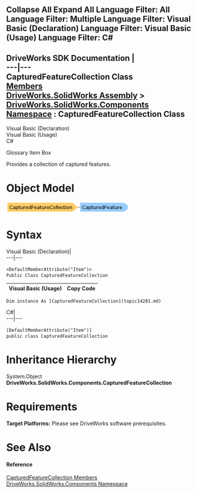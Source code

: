 Collapse All Expand All Language Filter: All  Language Filter: Multiple  Language Filter: Visual Basic (Declaration) Language Filter: Visual Basic (Usage) Language Filter: C#  
---  
DriveWorks SDK Documentation  |   
---|---  
CapturedFeatureCollection Class   
[Members](topic14202.md)   
[DriveWorks.SolidWorks Assembly](topic13342.md) > [DriveWorks.SolidWorks.Components Namespace](topic13925.md) : CapturedFeatureCollection Class  
---  
  
Visual Basic (Declaration)    
Visual Basic (Usage)    
C# 

Glossary Item Box

Provides a collection of captured features. 

# Object Model

![](dotnetdiagramimages/image784.png)

# Syntax

Visual Basic (Declaration)|   
---|---  
      
    
    <DefaultMemberAttribute("Item")>
    Public Class CapturedFeatureCollection   
  
Visual Basic (Usage)| Copy Code  
---|---  
      
    
    Dim instance As [CapturedFeatureCollection](topic14201.md)  
  
C#|   
---|---  
      
    
    [DefaultMemberAttribute("Item")]
    public class CapturedFeatureCollection   
  
# Inheritance Hierarchy

System.Object  
**DriveWorks.SolidWorks.Components.CapturedFeatureCollection**  


# Requirements

**Target Platforms:** Please see DriveWorks software prerequisites.

# See Also

#### Reference

[CapturedFeatureCollection Members](topic14202.md)   
[DriveWorks.SolidWorks.Components Namespace](topic13925.md)


